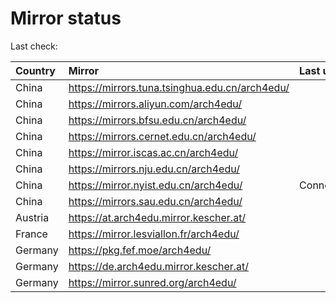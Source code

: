 <script src="./time.js"></script>
# Mirror status
Last check: <script type="text/javascript">localize(1725427293.6184685);</script>

|Country|Mirror|Last update|
|:------|:-----|:----------|
|China|https://mirrors.tuna.tsinghua.edu.cn/arch4edu/|<script type="text/javascript">localize(1725389236);</script>|
|China|https://mirrors.aliyun.com/arch4edu/|<script type="text/javascript">localize(1725389236);</script>|
|China|https://mirrors.bfsu.edu.cn/arch4edu/|<script type="text/javascript">localize(1725389236);</script>|
|China|https://mirrors.cernet.edu.cn/arch4edu/|<script type="text/javascript">localize(1725389236);</script>|
|China|https://mirror.iscas.ac.cn/arch4edu/|<script type="text/javascript">localize(1725389236);</script>|
|China|https://mirrors.nju.edu.cn/arch4edu/|<script type="text/javascript">localize(1725345823);</script>|
|China|https://mirror.nyist.edu.cn/arch4edu/|ConnectionError|
|China|https://mirrors.sau.edu.cn/arch4edu/|<script type="text/javascript">localize(1725389236);</script>|
|Austria|https://at.arch4edu.mirror.kescher.at/|<script type="text/javascript">localize(1725389236);</script>|
|France|https://mirror.lesviallon.fr/arch4edu/|<script type="text/javascript">localize(1725389236);</script>|
|Germany|https://pkg.fef.moe/arch4edu/|<script type="text/javascript">localize(1725389236);</script>|
|Germany|https://de.arch4edu.mirror.kescher.at/|<script type="text/javascript">localize(1725389236);</script>|
|Germany|https://mirror.sunred.org/arch4edu/|<script type="text/javascript">localize(1725389236);</script>|

<script src="./tablefilter/tablefilter.js"></script>
<script src="./table.js"></script>